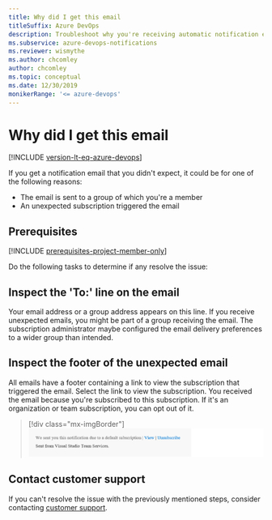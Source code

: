 ```yaml
---
title: Why did I get this email
titleSuffix: Azure DevOps 
description: Troubleshoot why you're receiving automatic notification emails from Azure DevOps.
ms.subservice: azure-devops-notifications
ms.reviewer: wismythe
ms.author: chcomley 
author: chcomley
ms.topic: conceptual
ms.date: 12/30/2019  
monikerRange: '<= azure-devops'
---
```


# Why did I get this email

[!INCLUDE [version-lt-eq-azure-devops](../../includes/version-lt-eq-azure-devops.md)]

If you get a notification email that you didn't expect, it could be for one of the following reasons:

* The email is sent to a group of which you're a member
* An unexpected subscription triggered the email

## Prerequisites

[!INCLUDE [prerequisites-project-member-only](../../includes/prerequisites-project-member-only.md)]

Do the following tasks to determine if any resolve the issue:

## Inspect the 'To:' line on the email

Your email address or a group address appears on this line. If you receive unexpected emails, you might be part of a group receiving the email. The subscription administrator maybe configured the email delivery preferences to a wider group than intended.

## Inspect the footer of the unexpected email

All emails have a footer containing a link to view the subscription that triggered the email. Select the link to view the subscription. You received the email because you're subscribed to this subscription. If it's an organization or team subscription, you can opt out of it.

> [!div class="mx-imgBorder"] 
>![Screenshot shows email footer.](media/email-footer-view.png)

## Contact customer support

If you can't resolve the issue with the previously mentioned steps, consider contacting [customer support](../../user-guide/provide-feedback.md).
